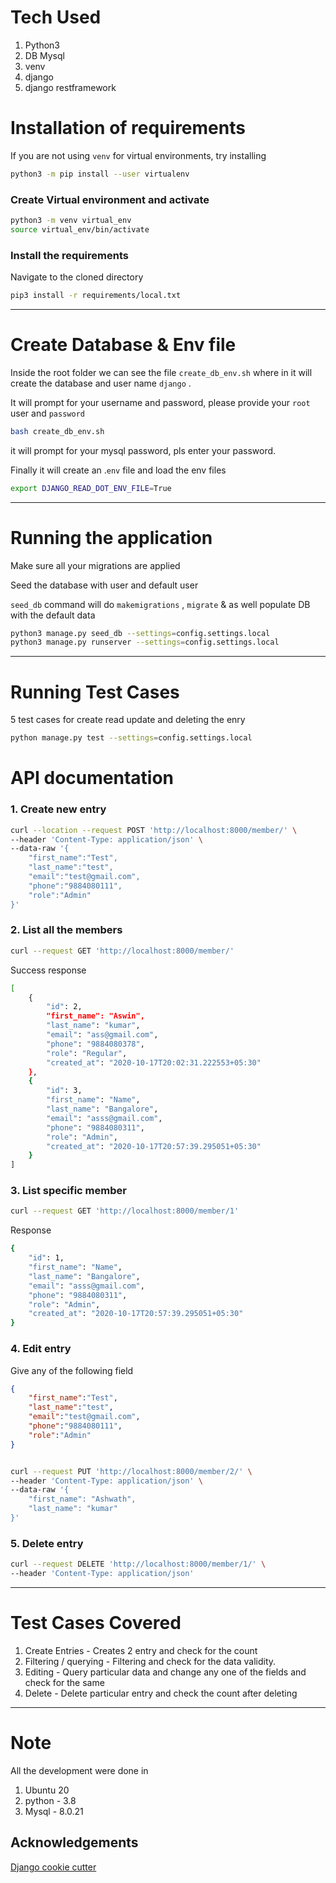 # Tech Used

1. Python3
2. DB Mysql
3. venv
4. django
5. django restframework

# Installation of requirements

If you are not using `venv` for virtual environments, try installing 

```bash
python3 -m pip install --user virtualenv
```

### Create Virtual environment and activate

```bash
python3 -m venv virtual_env
source virtual_env/bin/activate
```

### Install the requirements

Navigate to the cloned directory 

```bash
pip3 install -r requirements/local.txt
```

---

# Create Database & Env file

Inside the root folder we can see the file `create_db_env.sh` where in it will create the database and user name `django` .

It will prompt for your username and password, please provide your `root` user and `password`

```bash
bash create_db_env.sh
```

 it will prompt for your mysql password, pls enter your password.

Finally it will create an .`env` file and load the env files

```bash
export DJANGO_READ_DOT_ENV_FILE=True
```

---

# Running the application

Make sure all your migrations are applied

Seed the database with user and default user

`seed_db` command will do `makemigrations` , `migrate` & as well populate DB with the default data

```bash
python3 manage.py seed_db --settings=config.settings.local
python3 manage.py runserver --settings=config.settings.local
```

---

# Running Test Cases

5 test cases for create read update and deleting the enry

```bash
python manage.py test --settings=config.settings.local
```

# API documentation

### 1. Create new entry

```bash
curl --location --request POST 'http://localhost:8000/member/' \
--header 'Content-Type: application/json' \
--data-raw '{
    "first_name":"Test",
    "last_name":"test",
    "email":"test@gmail.com",
    "phone":"9884080111",
    "role":"Admin"
}'
```

### 2. List all the members

```bash
curl --request GET 'http://localhost:8000/member/'
```

Success response 

```bash
[
    {
        "id": 2,
        "first_name": "Aswin",
        "last_name": "kumar",
        "email": "ass@gmail.com",
        "phone": "9884080378",
        "role": "Regular",
        "created_at": "2020-10-17T20:02:31.222553+05:30"
    },
    {
        "id": 3,
        "first_name": "Name",
        "last_name": "Bangalore",
        "email": "asss@gmail.com",
        "phone": "9884080311",
        "role": "Admin",
        "created_at": "2020-10-17T20:57:39.295051+05:30"
    }
]
```

### 3. List specific member

```bash
curl --request GET 'http://localhost:8000/member/1'
```

Response

```bash
{
    "id": 1,
    "first_name": "Name",
    "last_name": "Bangalore",
    "email": "asss@gmail.com",
    "phone": "9884080311",
    "role": "Admin",
    "created_at": "2020-10-17T20:57:39.295051+05:30"
}
```

### 4. Edit entry

Give any of the following field

```json
{
    "first_name":"Test",
    "last_name":"test",
    "email":"test@gmail.com",
    "phone":"9884080111",
    "role":"Admin"
}
```

```bash

curl --request PUT 'http://localhost:8000/member/2/' \
--header 'Content-Type: application/json' \
--data-raw '{
    "first_name": "Ashwath",
    "last_name": "kumar"
}'
```

### 5. Delete entry

```bash
curl --request DELETE 'http://localhost:8000/member/1/' \
--header 'Content-Type: application/json'
```

---

# Test Cases Covered

1. Create Entries - Creates 2 entry and check for the count
2. Filtering / querying -  Filtering and check for the data validity.
3. Editing - Query particular data and change any one of the fields and check for the same
4. Delete -  Delete particular entry and check the count after deleting

---

# Note

All the development were done in 

1. Ubuntu 20
2. python - 3.8
3. Mysql -  8.0.21

## Acknowledgements

[Django cookie cutter](https://github.com/pydanny/cookiecutter-django)
